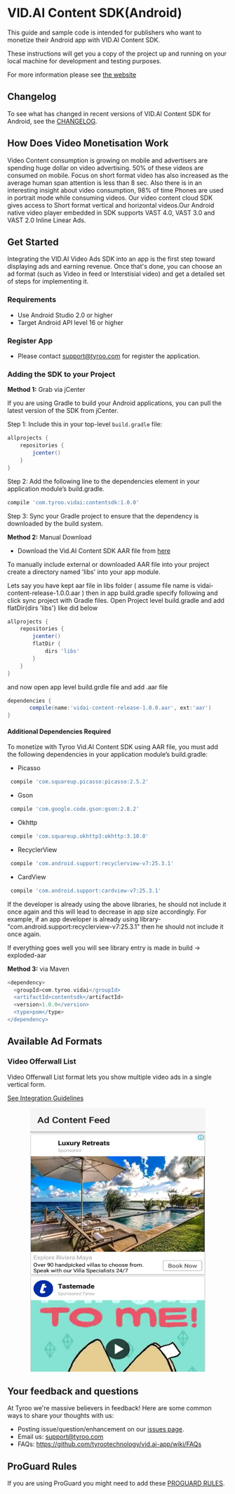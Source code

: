 VID.AI Content SDK(Android)
=======================
This guide and sample code is intended for publishers who want to monetize their Android app with VID.AI Content SDK.

These instructions will get you a copy of the project up and running on your local machine for development and testing purposes.

For more information please see [the website](http://www.tyroo.com/)

## Changelog
To see what has changed in recent versions of VID.AI Content SDK for Android, see the [CHANGELOG](CHANGELOG.md).

## How Does Video Monetisation Work
Video Content consumption is growing on mobile and advertisers are spending huge dollar on video advertising. 50% of these videos are consumed on mobile. Focus on short format video has also increased as the average human span attention is less than 8 sec. Also there is in an interesting insight about video consumption, 98% of time Phones are used in portrait mode while consuming videos. Our video content cloud SDK gives access to Short format vertical and horizontal videos.Our Android native video player embedded in SDK supports VAST 4.0, VAST 3.0 and VAST 2.0 Inline Linear Ads.

## Get Started
Integrating the VID.AI Video Ads SDK into an app is the first step toward displaying ads and earning revenue. Once that's done, you can choose an ad format (such as Video in feed or Interstisial video) and get a detailed set of steps for implementing it.

### Requirements 
- Use Android Studio 2.0 or higher
- Target Android API level 16 or higher

### Register App
- Please contact support@tyroo.com for register the application.

### Adding the SDK to your Project

**Method 1:** Grab via jCenter

If you are using Gradle to build your Android applications, you can pull the latest version of the SDK from jCenter.


Step 1: Include this in your top-level ```build.gradle``` file:

```groovy
allprojects {
    repositories {
        jcenter()
    }
}
```
Step 2: Add the following line to the dependencies element in your application module’s build.gradle.

```groovy
compile 'com.tyroo.vidai:contentsdk:1.0.0'
```
Step 3: Sync your Gradle project to ensure that the dependency is downloaded by the build system.


**Method 2:** Manual Download

* Download the Vid.AI Content SDK AAR file from [here](http://rep.tyroo.com/SDK/vidai-content-release-1.0.0.aar)


To manually include external or downloaded AAR file into your project create a directory named 'libs' into your app module.

Lets say you have kept aar file in libs folder ( assume file name is vidai-content-release-1.0.0.aar ) then in app build.gradle specify following and click sync project with Gradle files. Open Project level build.gradle and add flatDir{dirs 'libs'} like did below


```groovy
allprojects {
    repositories {
        jcenter()
        flatDir {
            dirs 'libs'
        }
    }
}
```
and now open app level build.grdle file and add .aar file

```groovy
dependencies {
       compile(name:'vidai-content-release-1.0.0.aar', ext:'aar')
}
```

#### Additional Dependencies Required

To monetize with Tyroo Vid.AI Content SDK using AAR file, you must add the following dependencies in your application module’s build.gradle:

* Picasso
```groovy
 compile 'com.squareup.picasso:picasso:2.5.2'
```
* Gson
```groovy
 compile 'com.google.code.gson:gson:2.8.2'
```
* Okhttp
```groovy
 compile 'com.squareup.okhttp3:okhttp:3.10.0'
```
* RecyclerView
```groovy
 compile 'com.android.support:recyclerview-v7:25.3.1'
```
* CardView
```groovy
 compile 'com.android.support:cardview-v7:25.3.1'
```

If the developer is already using the above libraries, he should not include it once again and this will lead to decrease in app size accordingly. For example, if an app developer is already using library- "com.android.support:recyclerview-v7:25.3.1" then he should not include it once again.


If everything goes well you will see library entry is made in build -> exploded-aar


**Method 3:** via Maven

```groovy
<dependency>
  <groupId>com.tyroo.vidai</groupId>
  <artifactId>contentsdk</artifactId>
  <version>1.0.0</version>
  <type>pom</type>
</dependency>
```

## Available Ad Formats 

### Video Offerwall List
Video Offerwall List format lets you show multiple video ads in a single vertical form.

[See Integration Guidelines](https://github.com/tyrootechnology/vid.ai.content-app/wiki/Video-Offerwall-List)

<p align="center">
<img height="600" width="400" src="https://github.com/tyrootechnology/vid.ai.content-app/blob/master/screenshots/content_in_feed.png">
</p>

## Your feedback and questions
At Tyroo we're massive believers in feedback! Here are some common ways to share your thoughts with us:
  - Posting issue/question/enhancement on our [issues page](https://github.com/tyrootechnology/vid.ai-app/issues).
  - Email us: support@tyroo.com
  - FAQs: https://github.com/tyrootechnology/vid.ai-app/wiki/FAQs
  

## ProGuard Rules
If you are using ProGuard you might need to add these [PROGUARD RULES](PROGUARD_RULES.md).
